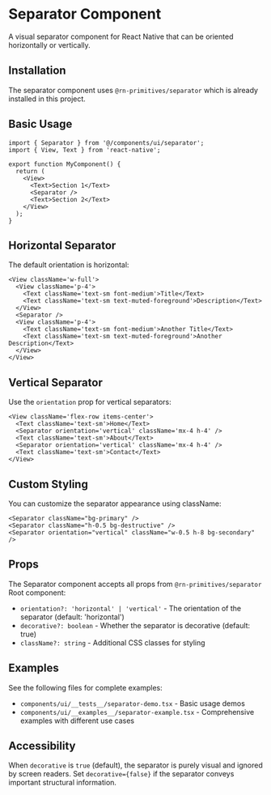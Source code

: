# Separator Component

A visual separator component for React Native that can be oriented horizontally or vertically.

## Installation

The separator component uses `@rn-primitives/separator` which is already installed in this project.

## Basic Usage

```tsx
import { Separator } from '@/components/ui/separator';
import { View, Text } from 'react-native';

export function MyComponent() {
  return (
    <View>
      <Text>Section 1</Text>
      <Separator />
      <Text>Section 2</Text>
    </View>
  );
}
```

## Horizontal Separator

The default orientation is horizontal:

```tsx
<View className='w-full'>
  <View className='p-4'>
    <Text className='text-sm font-medium'>Title</Text>
    <Text className='text-sm text-muted-foreground'>Description</Text>
  </View>
  <Separator />
  <View className='p-4'>
    <Text className='text-sm font-medium'>Another Title</Text>
    <Text className='text-sm text-muted-foreground'>Another Description</Text>
  </View>
</View>
```

## Vertical Separator

Use the `orientation` prop for vertical separators:

```tsx
<View className='flex-row items-center'>
  <Text className='text-sm'>Home</Text>
  <Separator orientation='vertical' className='mx-4 h-4' />
  <Text className='text-sm'>About</Text>
  <Separator orientation='vertical' className='mx-4 h-4' />
  <Text className='text-sm'>Contact</Text>
</View>
```

## Custom Styling

You can customize the separator appearance using className:

```tsx
<Separator className="bg-primary" />
<Separator className="h-0.5 bg-destructive" />
<Separator orientation="vertical" className="w-0.5 h-8 bg-secondary" />
```

## Props

The Separator component accepts all props from `@rn-primitives/separator` Root component:

- `orientation?: 'horizontal' | 'vertical'` - The orientation of the separator (default: 'horizontal')
- `decorative?: boolean` - Whether the separator is decorative (default: true)
- `className?: string` - Additional CSS classes for styling

## Examples

See the following files for complete examples:

- `components/ui/__tests__/separator-demo.tsx` - Basic usage demos
- `components/ui/__examples__/separator-example.tsx` - Comprehensive examples with different use cases

## Accessibility

When `decorative` is `true` (default), the separator is purely visual and ignored by screen readers. Set `decorative={false}` if the separator conveys important structural information.
